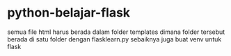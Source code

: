 # python-belajar-flask
semua file html harus berada dalam folder templates dimana folder tersebut berada di satu folder dengan flasklearn.py
sebaiknya juga buat venv untuk flask
